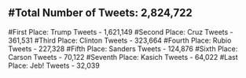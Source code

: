 #Total Number of Tweets: 2,824,722 
---
#First Place: Trump Tweets - 1,621,149
#Second Place: Cruz Tweets - 361,531
#Third Place: Clinton Tweets - 323,664
#Fourth Place: Rubio Tweets - 227,328
#Fifth Place: Sanders Tweets - 124,876
#Sixth Place: Carson Tweets - 70,122
#Seventh Place: Kasich Tweets - 64,022
#Last Place: Jeb! Tweets - 32,039
